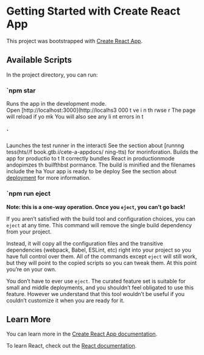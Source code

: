 # Getting Started with Create React App

This project was bootstrapped with [Create React App](https://github.com/facebook/create-react-app).

## Available Scripts 
 
In the project directory, you can run:
### `npm star

Runs the app in the development mode.  
Open [http://localhost:3000](http://localhs3 000    t   ve     i    n th rwse r 
The page will reload if yo mk
You will also see any li nt errors in t  
### `    
Launches the test runner in the interacti 
See the section about [runnng tess(hts//f book.gtb.i/cete-a-appdocs/ ning-tts) for morinforation.
Builds the app for productio to t
It correctly bundles React in productionmode andopimzes th builfthbst pormance.
The build is minified and the filenames include the ha
Your app is ready to be deploy
See the section about [deployment](https://facebook.github.io/create-react-app/docs/deployment) for more information.

### `npm run eject

**Note: this is a one-way operation. Once you `eject`, you can’t go back!**

If you aren’t satisfied with the build tool and configuration choices, you can `eject` at any time. This command will remove the single build dependency from your project.

Instead, it will copy all the configuration files and the transitive dependencies (webpack, Babel, ESLint, etc) right into your project so you have full control over them. All of the commands except `eject` will still work, but they will point to the copied scripts so you can tweak them. At this point you’re on your own.

You don’t have to ever use `eject`. The curated feature set is suitable for small and middle deployments, and you shouldn’t feel obligated to use this feature. However we understand that this tool wouldn’t be useful if you couldn’t customize it when you are ready for it.

## Learn More

You can learn more in the [Create React App documentation](https://facebook.github.io/create-react-app/docs/getting-started).

To learn React, check out the [React documentation](https://reactjs.org/).
